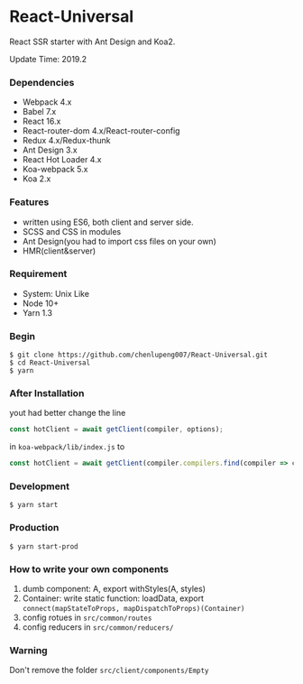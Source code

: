 # React-Universal
React SSR starter with Ant Design and Koa2.

Update Time: 2019.2

### Dependencies
- Webpack 4.x
- Babel 7.x
- React 16.x
- React-router-dom 4.x/React-router-config
- Redux 4.x/Redux-thunk
- Ant Design 3.x
- React Hot Loader 4.x
- Koa-webpack 5.x
- Koa 2.x

### Features
- written using ES6, both client and server side.
- SCSS and CSS in modules
- Ant Design(you had to import css files on your own)
- HMR(client&server)

### Requirement
- System: Unix Like
- Node 10+
- Yarn 1.3

### Begin
```
$ git clone https://github.com/chenlupeng007/React-Universal.git
$ cd React-Universal
$ yarn
```

### After Installation
yout had better change the line

```javascript
const hotClient = await getClient(compiler, options);
```

 in `koa-webpack/lib/index.js` to

 ```javascript
 const hotClient = await getClient(compiler.compilers.find(compiler => compiler.name === 'client'), options);
 ```

### Development
```
$ yarn start
```

### Production
```
$ yarn start-prod
```

### How to write your own components
  1. dumb component: A, export withStyles(A, styles)
  2. Container: write static function: loadData, export `connect(mapStateToProps, mapDispatchToProps)(Container)`
  3. config rotues in `src/common/routes`
  4. config reducers in `src/common/reducers/`

### Warning
Don't remove the folder `src/client/components/Empty`